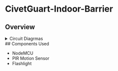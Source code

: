 # CivetGuart-Indoor-Barrier

## Overview


<details>
<summary>Circuit  Diagrmas</summary>
<div style="display: flex; flex-direction: column; align-items: center;">
  <img src="Pictures/PCB_board.png" alt="PCB_board" width="300" />
  <div style="display: flex; justify-content: center;">
    <img src="Pictures/PCB_schematic.png" alt="PCB_schematic" width="300" />
  </div>
</div>

</details>
## Components Used

- NodeMCU
- PIR Motion Sensor
- Flashlight
  
<br />
